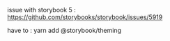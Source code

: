 issue with storybook 5 : https://github.com/storybooks/storybook/issues/5919

have to : yarn add @storybook/theming
